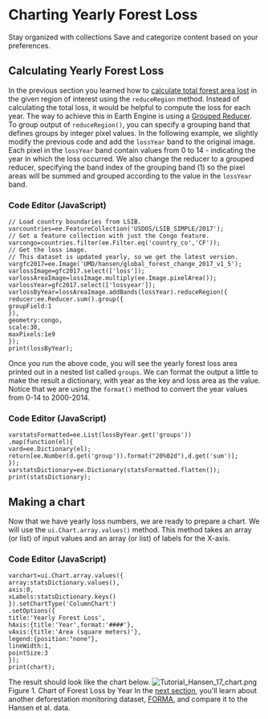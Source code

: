  
#  Charting Yearly Forest Loss 
Stay organized with collections  Save and categorize content based on your preferences. 
## Calculating Yearly Forest Loss
In the previous section you learned how to [calculate total forest area lost](https://developers.google.com/earth-engine/tutorials/tutorial_forest_03#calculating-pixel-areas) in the given region of interest using the `reduceRegion` method. Instead of calculating the total loss, it would be helpful to compute the loss for each year. The way to achieve this in Earth Engine is using a [Grouped Reducer](https://developers.google.com/earth-engine/guides/reducers_grouping).
To group output of `reduceRegion()`, you can specify a grouping band that defines groups by integer pixel values. In the following example, we slightly modify the previous code and add the `lossYear` band to the original image. Each pixel in the `lossYear` band contain values from 0 to 14 - indicating the year in which the loss occurred. We also change the reducer to a grouped reducer, specifying the band index of the grouping band (1) so the pixel areas will be summed and grouped according to the value in the `lossYear` band. 
### Code Editor (JavaScript)
```
// Load country boundaries from LSIB.
varcountries=ee.FeatureCollection('USDOS/LSIB_SIMPLE/2017');
// Get a feature collection with just the Congo feature.
varcongo=countries.filter(ee.Filter.eq('country_co','CF'));
// Get the loss image.
// This dataset is updated yearly, so we get the latest version.
vargfc2017=ee.Image('UMD/hansen/global_forest_change_2017_v1_5');
varlossImage=gfc2017.select(['loss']);
varlossAreaImage=lossImage.multiply(ee.Image.pixelArea());
varlossYear=gfc2017.select(['lossyear']);
varlossByYear=lossAreaImage.addBands(lossYear).reduceRegion({
reducer:ee.Reducer.sum().group({
groupField:1
}),
geometry:congo,
scale:30,
maxPixels:1e9
});
print(lossByYear);
```

Once you run the above code, you will see the yearly forest loss area printed out in a nested list called `groups`. We can format the output a little to make the result a dictionary, with year as the key and loss area as the value. Notice that we are using the `format()` method to convert the year values from 0-14 to 2000-2014.
### Code Editor (JavaScript)
```
varstatsFormatted=ee.List(lossByYear.get('groups'))
.map(function(el){
vard=ee.Dictionary(el);
return[ee.Number(d.get('group')).format("20%02d"),d.get('sum')];
});
varstatsDictionary=ee.Dictionary(statsFormatted.flatten());
print(statsDictionary);
```

## Making a chart
Now that we have yearly loss numbers, we are ready to prepare a chart. We will use the `ui.Chart.array.values()` method. This method takes an array (or list) of input values and an array (or list) of labels for the X-axis. 
### Code Editor (JavaScript)
```
varchart=ui.Chart.array.values({
array:statsDictionary.values(),
axis:0,
xLabels:statsDictionary.keys()
}).setChartType('ColumnChart')
.setOptions({
title:'Yearly Forest Loss',
hAxis:{title:'Year',format:'####'},
vAxis:{title:'Area (square meters)'},
legend:{position:"none"},
lineWidth:1,
pointSize:3
});
print(chart);
```

The result should look like the chart below.
![Tutorial_Hansen_17_chart.png](https://developers.google.com/static/earth-engine/images/Tutorial_hansen_17_chart.png) Figure 1. Chart of Forest Loss by Year 
In the [next section](https://developers.google.com/earth-engine/tutorials/tutorial_forest_04), you'll learn about another deforestation monitoring dataset, [FORMA](https://www.cgdev.org/sites/default/files/1423248_file_Hammer_Kraft_Wheeler_FORMA_FINAL.pdf), and compare it to the Hansen et al. data.
